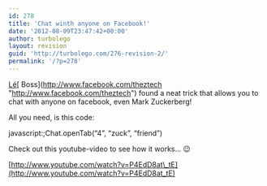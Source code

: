 ```yaml
---
id: 278
title: 'Chat winth anyone on Facebook!'
date: '2012-08-09T23:47:42+00:00'
author: turbolego
layout: revision
guid: 'http://turbolego.com/276-revision-2/'
permalink: '/?p=278'
---
```


[Lé](http://www.facebook.com/theztech "http://www.facebook.com/theztech")[ Boss](http://www.facebook.com/theztech "http://www.facebook.com/theztech") found a neat trick that allows you to chat with anyone on facebook, even Mark Zuckerberg!

All you need, is this code:

javascript:;Chat.openTab(“4”, “zuck”, “friend”)

Check out this youtube-video to see how it works… 😉

[http://www.youtube.com/watch?v=P4EdD8at\_tE](http://www.youtube.com/watch?v=P4EdD8at_tE)
